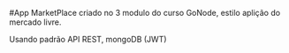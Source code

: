 #App MarketPlace criado no 3 modulo do curso GoNode, estilo aplição do mercado livre. 

Usando padrão API REST, mongoDB (JWT)
